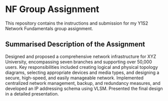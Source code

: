 # NF Group Assignment
This repository contains the instructions and submission for my Y1S2 Network Fundamentals group assignment.

## Summarised Description of the Assignment
Designed and proposed a comprehensive network infrastructure for XYZ University, encompassing seven branches and supporting over 50,000 users. Key responsibilities included creating logical and physical topology diagrams, selecting appropriate devices and media types, and designing a secure, high-speed, and easily manageable network. Implemented centralized network management, backup, and redundancy measures, and developed an IP addressing schema using VLSM. Presented the final design in a detailed presentation.
